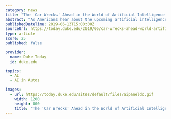 ```yaml
---
category: news
title: "The 'Car Wrecks' Ahead in the World of Artificial Intelligence and Transportation"
abstract: "As Americans hear about the upcoming artificial intelligence revolution ... Makers of autonomous vehicles such as Waymo (Google) and Tesla, even though more advanced than their competition, are still unable to make the leap into full autonomy."
publishedDateTime: 2019-06-13T15:00:00Z
sourceUrl: https://today.duke.edu/2019/06/car-wrecks-ahead-world-artificial-intelligence-and-transportation
type: article
score: 25
published: false

provider:
  name: Duke Today
  id: duke.edu

topics:
  - AI
  - AI in Autos

images:
  - url: https://today.duke.edu/sites/default/files/aipaneldc.gif
    width: 1200
    height: 800
    title: "The 'Car Wrecks' Ahead in the World of Artificial Intelligence and Transportation"
---
```

